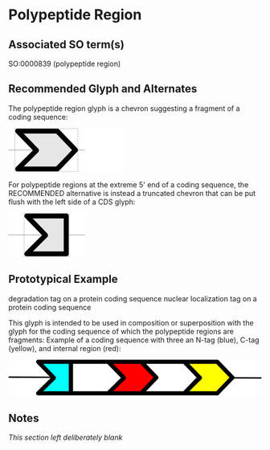 # Polypeptide Region

## Associated SO term(s)
SO:0000839 (polypeptide region)

## Recommended Glyph and Alternates
The polypeptide region glyph is a chevron suggesting a fragment of a coding sequence:

![glyph specification](polypeptide-region-specification.png)

For polypeptide regions at the extreme 5' end of a coding sequence, the RECOMMENDED alternative is instead a truncated chevron that can be put flush with the left side of a CDS glyph:

![glyph specification](five-prime-polypeptide-region-specification.png)

## Prototypical Example

degradation tag on a protein coding sequence
nuclear localization tag on a protein coding sequence

This glyph is intended to be used in composition or superposition with the glyph for the coding sequence of which the polypeptide regions are fragments: Example of a coding sequence with three an N-tag (blue), C-tag (yellow), and internal region (red):

![example of usage](polypeptide-region-example.png)

## Notes
*This section left deliberately blank*
